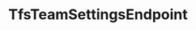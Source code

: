 ---
optionsClassName: TfsTeamSettingsEndpointOptions
optionsClassFullName: MigrationTools.Endpoints.TfsTeamSettingsEndpointOptions
configurationSamples:
- name: defaults
  description: 
  code: There are no defaults! Check the sample for options!
  sampleFor: MigrationTools.Endpoints.TfsTeamSettingsEndpointOptions
- name: sample
  description: 
  code: There is no sample, but you can check the classic below for a general feel.
  sampleFor: MigrationTools.Endpoints.TfsTeamSettingsEndpointOptions
- name: classic
  description: 
  code: >-
    {
      "$type": "TfsTeamSettingsEndpointOptions",
      "Collection": null,
      "Project": null,
      "Authentication": null,
      "ReflectedWorkItemIdField": null,
      "AllowCrossProjectLinking": false,
      "LanguageMaps": null,
      "EndpointEnrichers": null
    }
  sampleFor: MigrationTools.Endpoints.TfsTeamSettingsEndpointOptions
description: missing XML code comments
className: TfsTeamSettingsEndpoint
typeName: Endpoints
architecture: 
options:
- parameterName: AllowCrossProjectLinking
  type: Boolean
  description: missing XML code comments
  defaultValue: missing XML code comments
- parameterName: Authentication
  type: TfsAuthenticationOptions
  description: missing XML code comments
  defaultValue: missing XML code comments
- parameterName: Collection
  type: Uri
  description: missing XML code comments
  defaultValue: missing XML code comments
- parameterName: EndpointEnrichers
  type: List
  description: missing XML code comments
  defaultValue: missing XML code comments
- parameterName: LanguageMaps
  type: TfsLanguageMapOptions
  description: missing XML code comments
  defaultValue: missing XML code comments
- parameterName: Project
  type: String
  description: missing XML code comments
  defaultValue: missing XML code comments
- parameterName: ReflectedWorkItemIdField
  type: String
  description: missing XML code comments
  defaultValue: missing XML code comments
status: missing XML code comments
processingTarget: missing XML code comments
classFile: /src/MigrationTools.Clients.TfsObjectModel/EndPoints/TfsTeamSettingsEndpoint.cs
optionsClassFile: /src/MigrationTools.Clients.TfsObjectModel/EndPoints/TfsTeamSettingsEndpointOptions.cs

redirectFrom:
- /Reference/Endpoints/TfsTeamSettingsEndpointOptions/
layout: reference
toc: true
permalink: /Reference/Endpoints/TfsTeamSettingsEndpoint/
title: TfsTeamSettingsEndpoint
categories:
- Endpoints
- 
topics:
- topic: notes
  path: /docs/Reference/Endpoints/TfsTeamSettingsEndpoint-notes.md
  exists: false
  markdown: ''
- topic: introduction
  path: /docs/Reference/Endpoints/TfsTeamSettingsEndpoint-introduction.md
  exists: false
  markdown: ''

---